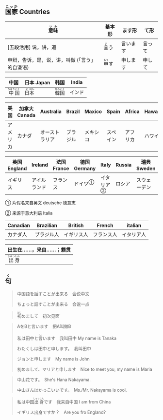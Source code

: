 ## <ruby>国家<rt>こっか</rt></ruby> Countries

| <ruby>意<rt>い</rt>味<rt>み</rt></ruby>         | 基本形                         | ます形   | て形   |
| ----------------------------------------------- | ------------------------------ | -------- | ------ |
| [五段活用] 说，讲，道                           | <ruby>言<rt>い</rt>う</ruby>   | 言います | 言って |
| 申辩，告诉，是，说，讲，叫做 (「言う」的自谦语) | <ruby>申<rt>もう</rt>す</ruby> | 申します | 申して |

| 中国                                          | 日本 Japan                                | 韩国                                        | India  |
| --------------------------------------------- | ----------------------------------------- | ------------------------------------------- | ------ |
| <ruby>中<rt>ちゅう</rt>国<rt>ごく</rt></ruby> | <ruby>日<rt>に</rt>本<rt>ほん</rt></ruby> | <ruby>韓<rt>かん</rt>国<rt>こく</rt></ruby> | インド |

| 美国     | 加拿大 Canada | Australia      | Brazil   | Maxico   | Spain    | Africa   | Hawaii |
| -------- | ------------- | -------------- | -------- | -------- | -------- | -------- | ------ |
| アメリカ | カナダ        | オーストラリア | ブラジル | メキシコ | スペイン | アフリカ | ハワイ |

| 英国 England | Ireland      | 法国 France | 德国　Germany             | Italy                       | Russia | 瑞典 Sweden  |
| ------------ | ------------ | ----------- | ------------------------- | --------------------------- | ------ | ------------ |
| イギリス     | アイルランド | フランス    | <a>ドイツ</a><sup>①</sup> | <a>イタリア</a><sup>②</sup> | ロシア | スウェーデン |

① 片假名来自英文 deutsche 德意志

② 来源于意大利语 Italia

| Canadian | Brazilian  | British    | French     | italian    |
| -------- | ---------- | ---------- | ---------- | ---------- |
| カナダ人 | ブラジル人 | イギリス人 | フランス人 | イタリア人 |


| 出生在……，来自……；籍贯                        |
| --------------------------------------------- |
| <ruby>出<rt>しゅっ</rt>身<rt>しん</rt></ruby> |



## <ruby><rb>句</rb><rt>く</rt></ruby>

> 中国語を話すことが出来る　会说中文
>
> ちょっと話すことが出来る　会说一点

> <ruby>初<rt>はじ</rt>め</ruby>まして　初次见面

> AをBと言います　把A叫做B
>
> 私は田中と<ruby>言<rt>い</rt>い</ruby>ます　我叫田中 My name is Tanaka
>
> わたくしは田中と申します。　我叫田中
>
> ジョンと申します　My name is John
>
> 初めまして、マリアと申します　Nice to meet you, my name is Maria
>

> 中山花です。　She's Hana Nakayama.
>
> 中山さんはかっこいいです。　Ms./Mr. Nakayama is cool.
>

> 私は中国<ruby>出<rt>しゅっ</rt>身<rt>しん</rt></ruby>です　我来自中国 I am from China
>
> イギリス出身ですか？　Are you fro England?